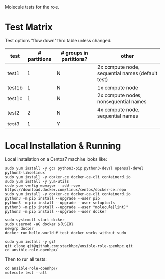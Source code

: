 Molecule tests for the role.

# Test Matrix

Test options "flow down" thro table unless changed.

test   | # partitions | # groups in partitions? | other
---    | ---          | ---                     | ---
test1  | 1            | N                       | 2x compute node, sequential names (default test)
test1b | 1            | N                       | 1x compute node
test1c | 1            | N                       | 2x compute nodes, nonsequential names
test2  | 2            | N                       | 4x compute node, sequential names
test3  | 1            | Y                       |

# Local Installation & Running

Local installation on a Centos7 machine looks like:

    sudo yum install -y gcc python3-pip python3-devel openssl-devel python3-libselinux
    sudo yum install -y docker-ce docker-ce-cli containerd.io
    sudo yum install -y yum-utils
    sudo yum-config-manager --add-repo https://download.docker.com/linux/centos/docker-ce.repo
    sudo yum install -y docker-ce docker-ce-cli containerd.io
    python3 -m pip install --upgrade --user pip
    python3 -m pip install --upgrade --user setuptools
    python3 -m pip install --upgrade --user "molecule[lint]"
    python3 -m pip install --upgrade --user docker

    sudo systemctl start docker
    sudo usermod -aG docker ${USER}
    newgrp docker
    docker run hello-world # test docker works without sudo
    
    sudo yum install -y git
    git clone git@github.com:stackhpc/ansible-role-openhpc.git
    cd ansible-role-openhpc/
    
Then to run all tests:

    cd ansible-role-openhpc/
    molecule test --all

